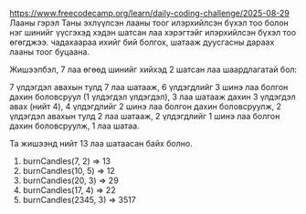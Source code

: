 https://www.freecodecamp.org/learn/daily-coding-challenge/2025-08-29
Лааны гэрэл
Таны эхлүүлсэн лааны тоог илэрхийлсэн бүхэл тоо болон нэг шинийг үүсгэхэд хэдэн шатсан лаа хэрэгтэйг илэрхийлсэн бүхэл тоо өгөгджээ. чадахаараа ихийг бий болгох, шатааж дуусгасны дараах лааны тоог буцаана.

Жишээлбэл, 7 лаа өгөөд шинийг хийхэд 2 шатсан лаа шаардлагатай бол: 

7 үлдэгдэл авахын тулд 7 лаа шатааж, 
6 үлдэгдлийг 3 шинэ лаа болгон дахин боловсруул (1 үлдэгдэл үлдэгдэл), 
3 лаа шатааж дахин 3 үлдэгдэл авах (нийт 4), 
4 үлдэгдлийг 2 шинэ лаа болгон дахин боловсруулж, 
2 үлдэгдэл авахын тулд 2 лаа шатааж, 
2 үлдэгдлийг 1 шинэ лаа болгон дахин боловсруулж, 
1 лаа шатаа. 

Та жишээнд нийт 13 лаа шатаасан байх болно.


1. burnCandles(7, 2) => 13
2. burnCandles(10, 5) => 12
3. burnCandles(20, 3) => 29
4. burnCandles(17, 4) => 22
5. burnCandles(2345, 3) => 3517
